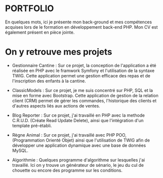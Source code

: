 #  PORTFOLIO

En quelques mots, ici je présente mon back-ground et mes compétences acquises lors de le formation en développement back-end PHP. Mon CV est également présent en pièce jointe.

# On y retrouve mes projets

* Gestionnaire Cantine :
        Sur ce projet, la conception de l'application a été réalisée en PHP avec le framwork Symfony et l'utilisation de la syntaxe TWIG. Cette application permet une gestion efficace des repas et de l'inscription des enfants à la cantine.

* ClassicModels :
        Sur ce projet, je me suis concentré sur PHP, SQL et la mise en forme avec Bootstrap. Cette application de gestion de la relation client (CRM) permet de gérer les commandes, l'historique des clients et d'autres aspects liés aux actions de ventes.

* Blog Reporter :
        Sur ce projet, j'ai travaillé en PHP avec la methode C.R.U.D. (Créate Read Update Delete), ainsi que l'intégration d'un template pré-établi.

* Règne Animal :
        Sur ce projet, j'ai travaillé avec PHP POO, (Programmation Orienté Objet) ainsi que l'utilisation de TWIG afin de développer une application dynamique avec une base de données MySQL.

* Algorithmie :
        Quelques programme d'algorithme sur lesquelles j'ai travaillé. Ici on y trouve un générateur de sénario, le jeu du cul de chouette ou encore des programme sur les conditions.
    
